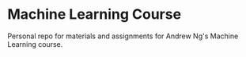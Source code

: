 # Machine Learning Course

Personal repo for materials and assignments for Andrew Ng's Machine Learning course.

